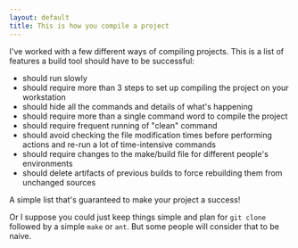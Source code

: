 ```yaml
---
layout: default
title: This is how you compile a project
---
```

I've worked with a few different ways of compiling projects. This is a list of features a build tool should have to be successful:
- should run slowly
- should require more than 3 steps to set up compiling the project on your workstation
- should hide all the commands and details of what's happening
- should require more than a single command word to compile the project
- should require frequent running of "clean" command
- should avoid checking the file modification times before performing actions and re-run a lot of time-intensive commands
- should require changes to the make/build file for different people's environments
- should delete artifacts of previous builds to force rebuilding them from unchanged sources

A simple list that's guaranteed to make your project a success!  
  
Or I suppose you could just keep things simple and plan for ```git clone``` followed by a simple ```make``` or ```ant```. But some people will consider that to be naive.
